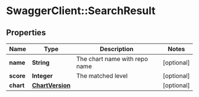 # SwaggerClient::SearchResult

## Properties
Name | Type | Description | Notes
------------ | ------------- | ------------- | -------------
**name** | **String** | The chart name with repo name | [optional] 
**score** | **Integer** | The matched level | [optional] 
**chart** | [**ChartVersion**](ChartVersion.md) |  | [optional] 


